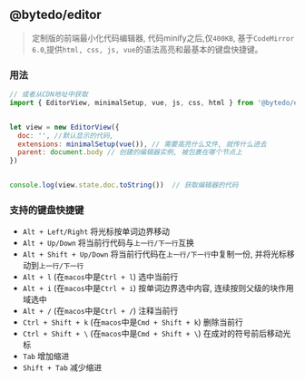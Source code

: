 ## @bytedo/editor
> 定制版的前端最小化代码编辑器, 代码minify之后,仅`400KB`, 基于`CodeMirror 6.0`,提供`html, css, js, vue`的语法高亮和最基本的键盘快捷键。


### 用法

```js
// 或者从CDN地址中获取
import { EditorView, minimalSetup, vue, js, css, html } from '@bytedo/editor'


let view = new EditorView({
  doc: '', //默认显示的代码,
  extensions: minimalSetup(vue()), // 需要高亮什么文件, 就传什么进去
  parent: document.body // 创建的编辑器实例, 被包裹在哪个节点上
})


console.log(view.state.doc.toString())  // 获取编辑器的代码

```

### 支持的键盘快捷键

- `Alt + Left/Right` 将光标按单词边界移动
- `Alt + Up/Down` 将当前行代码与`上一行/下一行`互换
- `Alt + Shift + Up/Down` 将当前行代码在`上一行/下一行`中复制一份, 并将光标移动到`上一行/下一行`
- `Alt + l` (在`macos`中是`Ctrl + l`) 选中当前行
- `Alt + i` (在`macos`中是`Ctrl + i`) 按单词边界选中内容, 连续按则父级的块作用域选中
- `Alt + /` (在`macos`中是`Ctrl + /`) 注释当前行
- `Ctrl + Shift + k` (在`macos`中是`Cmd + Shift + k`) 删除当前行
- `Ctrl + Shift + \` (在`macos`中是`Cmd + Shift + \`) 在成对的符号前后移动光标
- `Tab`  增加缩进
- `Shift + Tab` 减少缩进
